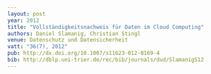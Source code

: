 ```yaml
---
layout: post
year: 2012
title: "Vollständigkeitsnachweis für Daten im Cloud Computing"
authors: Daniel Slamanig, Christian Stingl
venue: Datenschutz und Datensicherheit
vatt: "36(7), 2012"
pub: http://dx.doi.org/10.1007/s11623-012-0169-4
bib: http://dblp.uni-trier.de/rec/bib/journals/dud/SlamanigS12
---
```

